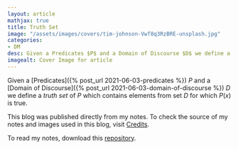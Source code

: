 ```yaml
---
layout: article
mathjax: true
title: Truth Set
image: "/assets/images/covers/tim-johnson-Vwf8q3RzBRE-unsplash.jpg"
categories:
- DM
desc: Given a Predicates $P$ and a Domain of Discourse $D$ we define a truth set of $P$ which contains elements from set $D$ for which $P(x)$ is true. 
imagealt: Cover Image for article
---
```


Given a [Predicates]({% post_url 2021-06-03-predicates %}) $P$ and a [Domain of Discourse]({% post_url 2021-06-03-domain-of-discourse %}) $D$ we define a *truth set* of $P$ which contains elements from set $D$ for which $P(x)$ is true.





















































































































































































































































































































































































































This blog was published directly from my notes.
To check the source of my notes and images used in this blog, visit <a href="/credits.html" target="_blank">Credits</a>.

To read my notes, download this <a href="https://github.com/bovem/CS" target="blank">repository</a>.